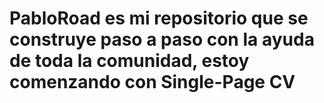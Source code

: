 # PabloRoad es mi repositorio que se construye paso a paso con la ayuda de toda la comunidad, estoy comenzando con Single-Page CV
